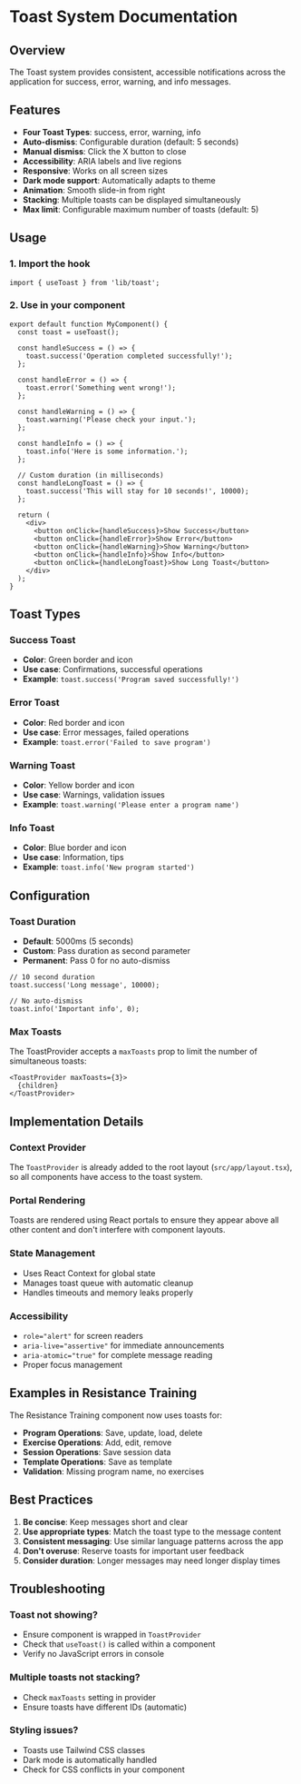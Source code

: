 # Toast System Documentation

## Overview

The Toast system provides consistent, accessible notifications across the application for success, error, warning, and info messages.

## Features

- **Four Toast Types**: success, error, warning, info
- **Auto-dismiss**: Configurable duration (default: 5 seconds)
- **Manual dismiss**: Click the X button to close
- **Accessibility**: ARIA labels and live regions
- **Responsive**: Works on all screen sizes
- **Dark mode support**: Automatically adapts to theme
- **Animation**: Smooth slide-in from right
- **Stacking**: Multiple toasts can be displayed simultaneously
- **Max limit**: Configurable maximum number of toasts (default: 5)

## Usage

### 1. Import the hook

```tsx
import { useToast } from 'lib/toast';
```

### 2. Use in your component

```tsx
export default function MyComponent() {
  const toast = useToast();
  
  const handleSuccess = () => {
    toast.success('Operation completed successfully!');
  };
  
  const handleError = () => {
    toast.error('Something went wrong!');
  };
  
  const handleWarning = () => {
    toast.warning('Please check your input.');
  };
  
  const handleInfo = () => {
    toast.info('Here is some information.');
  };
  
  // Custom duration (in milliseconds)
  const handleLongToast = () => {
    toast.success('This will stay for 10 seconds!', 10000);
  };
  
  return (
    <div>
      <button onClick={handleSuccess}>Show Success</button>
      <button onClick={handleError}>Show Error</button>
      <button onClick={handleWarning}>Show Warning</button>
      <button onClick={handleInfo}>Show Info</button>
      <button onClick={handleLongToast}>Show Long Toast</button>
    </div>
  );
}
```

## Toast Types

### Success Toast
- **Color**: Green border and icon
- **Use case**: Confirmations, successful operations
- **Example**: `toast.success('Program saved successfully!')`

### Error Toast
- **Color**: Red border and icon
- **Use case**: Error messages, failed operations
- **Example**: `toast.error('Failed to save program')`

### Warning Toast
- **Color**: Yellow border and icon
- **Use case**: Warnings, validation issues
- **Example**: `toast.warning('Please enter a program name')`

### Info Toast
- **Color**: Blue border and icon
- **Use case**: Information, tips
- **Example**: `toast.info('New program started')`

## Configuration

### Toast Duration
- **Default**: 5000ms (5 seconds)
- **Custom**: Pass duration as second parameter
- **Permanent**: Pass 0 for no auto-dismiss

```tsx
// 10 second duration
toast.success('Long message', 10000);

// No auto-dismiss
toast.info('Important info', 0);
```

### Max Toasts
The ToastProvider accepts a `maxToasts` prop to limit the number of simultaneous toasts:

```tsx
<ToastProvider maxToasts={3}>
  {children}
</ToastProvider>
```

## Implementation Details

### Context Provider
The `ToastProvider` is already added to the root layout (`src/app/layout.tsx`), so all components have access to the toast system.

### Portal Rendering
Toasts are rendered using React portals to ensure they appear above all other content and don't interfere with component layouts.

### State Management
- Uses React Context for global state
- Manages toast queue with automatic cleanup
- Handles timeouts and memory leaks properly

### Accessibility
- `role="alert"` for screen readers
- `aria-live="assertive"` for immediate announcements
- `aria-atomic="true"` for complete message reading
- Proper focus management

## Examples in Resistance Training

The Resistance Training component now uses toasts for:

- **Program Operations**: Save, update, load, delete
- **Exercise Operations**: Add, edit, remove
- **Session Operations**: Save session data
- **Template Operations**: Save as template
- **Validation**: Missing program name, no exercises

## Best Practices

1. **Be concise**: Keep messages short and clear
2. **Use appropriate types**: Match the toast type to the message content
3. **Consistent messaging**: Use similar language patterns across the app
4. **Don't overuse**: Reserve toasts for important user feedback
5. **Consider duration**: Longer messages may need longer display times

## Troubleshooting

### Toast not showing?
- Ensure component is wrapped in `ToastProvider`
- Check that `useToast()` is called within a component
- Verify no JavaScript errors in console

### Multiple toasts not stacking?
- Check `maxToasts` setting in provider
- Ensure toasts have different IDs (automatic)

### Styling issues?
- Toasts use Tailwind CSS classes
- Dark mode is automatically handled
- Check for CSS conflicts in your component
